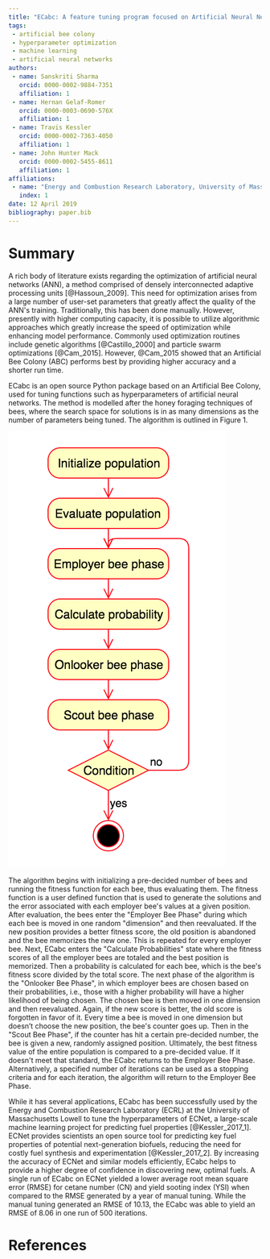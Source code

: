 ```yaml
---
title: "ECabc: A feature tuning program focused on Artificial Neural Network hyperparameters"
tags:
 - artificial bee colony
 - hyperparameter optimization
 - machine learning
 - artificial neural networks
authors:
 - name: Sanskriti Sharma
   orcid: 0000-0002-9884-7351
   affiliation: 1
 - name: Hernan Gelaf-Romer
   orcid: 0000-0003-0690-576X
   affiliation: 1
 - name: Travis Kessler
   orcid: 0000-0002-7363-4050
   affiliation: 1
 - name: John Hunter Mack
   orcid: 0000-0002-5455-8611
   affiliation: 1
affiliations:
 - name: "Energy and Combustion Research Laboratory, University of Massachusetts Lowell, Lowell, MA 01854, U.S.A."
   index: 1
date: 12 April 2019
bibliography: paper.bib
---
```


# Summary

A rich body of literature exists regarding the optimization of artificial neural networks (ANN), a method comprised of densely interconnected adaptive processing units [@Hassoun_2009]. This need for optimization arises from a large number of user-set parameters that greatly affect the quality of the ANN's training. Traditionally, this has been done manually. However, presently with higher computing capacity, it is possible to utilize algorithmic approaches which greatly increase the speed of optimization while enhancing model performance. Commonly used optimization routines include genetic algorithms [@Castillo_2000] and particle swarm optimizations [@Cam_2015]. However, @Cam_2015 showed that an Artificial Bee Colony (ABC) performs best by providing higher accuracy and a shorter run time.

ECabc is an open source Python package based on an Artificial Bee Colony, used for tuning functions such as hyperparameters of artificial neural networks. The method is modelled after the honey foraging techniques of bees, where the search space for  solutions is in as many dimensions as the number of parameters being tuned. The algorithm is outlined in Figure 1.

![Stages of the algorithm](images/state.png)

The algorithm begins with initializing a pre-decided number of bees and running the fitness function for each bee, thus evaluating them. The fitness function is a user defined function that is used to generate the solutions and the error associated with each employer bee's values at a given position. After evaluation, the bees enter the "Employer Bee Phase" during which each bee is moved in one random "dimension" and then reevaluated. If the new position provides a better fitness score, the old position is abandoned and the bee memorizes the new one. This is repeated for every employer bee. Next, ECabc enters the "Calculate Probabilities" state where the fitness scores of all the employer bees are totaled and the best position is memorized. Then a probability is calculated for each bee, which is the bee's fitness score divided by the total score. The next phase of the algorithm is the "Onlooker Bee Phase", in which employer bees are chosen based on their probabilities, i.e., those with a higher probability will have a higher likelihood of being chosen. The chosen bee is then moved in one dimension and then reevaluated. Again, if the new score is better, the old score is forgotten in favor of it. Every time a bee is moved in one dimension but doesn’t choose the new position, the bee's counter goes up. Then in the "Scout Bee Phase", if the counter has hit a certain pre-decided number, the bee is given a new, randomly assigned position. Ultimately, the best fitness value of the entire population is compared to a pre-decided value. If it doesn't meet that standard, the ECabc returns to the Employer Bee Phase. Alternatively, a specified number of iterations can be used as a stopping criteria and for each iteration, the algorithm will return to the Employer Bee Phase.

While it has several applications, ECabc has been successfully used by the Energy and Combustion Research Laboratory (ECRL) at the University of Massachusetts Lowell to tune the hyperparameters of ECNet, a large-scale machine learning project for predicting fuel properties [@Kessler_2017_1]. ECNet provides scientists an open source tool for predicting key fuel properties of potential next-generation biofuels, reducing the need for costly fuel synthesis and experimentation [@Kessler_2017_2]. By increasing the accuracy of ECNet and similar models efficiently, ECabc helps to provide a higher degree of confidence in discovering new, optimal fuels. A single run of ECabc on ECNet yielded a lower average root mean square error (RMSE) for cetane number (CN) and yield sooting index (YSI) when compared to the RMSE generated by a year of manual tuning. While the manual tuning generated an RMSE of 10.13, the ECabc was able to yield an RMSE of 8.06 in one run of 500 iterations.

# References
